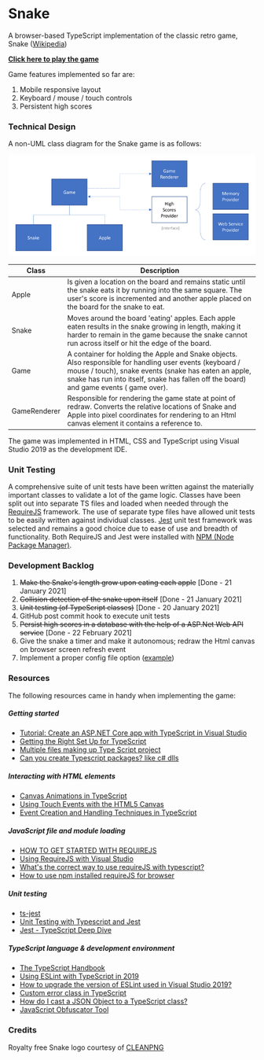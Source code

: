 # Snake
A browser-based TypeScript implementation of the classic retro game, Snake ([Wikipedia](https://en.wikipedia.org/wiki/Snake_(video_game_genre)))

**[Click here to play the game](http://frankray.net/Snake/)**

Game features implemented so far are:
1. Mobile responsive layout
2. Keyboard / mouse / touch controls
3. Persistent high scores

### Technical Design
A non-UML class diagram for the Snake game is as follows:

![Class diagram for Snake game](https://github.com/FrankRay78/Snake/blob/master/documentation/Class%20diagram%20-%20cropped%20-%20resized%20800%20width.png)

| Class      | Description |
| ----------- | ----------- |
| Apple | Is given a location on the board and remains static until the snake eats it by running into the same square. The user's score is incremented and another apple placed on the board for the snake to eat. |
| Snake | Moves around the board 'eating' apples. Each apple eaten results in the snake growing in length, making it harder to remain in the game because the snake cannot run across itself or hit the edge of the board. |
| Game | A container for holding the Apple and Snake objects. Also responsible for handling user events (keyboard / mouse / touch), snake events (snake has eaten an apple, snake has run into itself, snake has fallen off the board) and game events ( game over). |
| GameRenderer | Responsible for rendering the game state at point of redraw. Converts the relative locations of Snake and Apple into pixel coordinates for rendering to an Html canvas element it contains a reference to. |

The game was implemented in HTML, CSS and TypeScript using Visual Studio 2019 as the development IDE.  

### Unit Testing
A comprehensive suite of unit tests have been written against the materially important classes to validate a lot of the game logic. Classes have been split out into separate TS files and loaded when needed through the [RequireJS](https://requirejs.org/) framework. The use of separate type files have allowed unit tests to be easily written against individual classes. [Jest](https://jestjs.io/) unit test framework was selected and remains a good choice due to ease of use and breadth of functionality. Both RequireJS and Jest were installed with [NPM (Node Package Manager)](https://docs.npmjs.com/about-npm).

### Development Backlog
1. ~~Make the Snake's length grow upon eating each apple~~ [Done - 21 January 2021]
2. ~~Collision detection of the snake upon itself~~ [Done - 21 January 2021]
3. ~~Unit testing (of TypeScript classes)~~ [Done - 20 January 2021]
4. GitHub post commit hook to execute unit tests
5. ~~Persist high scores in a database with the help of a ASP.Net Web API service~~ [Done - 22 February 2021]
6. Give the snake a timer and make it autonomous; redraw the Html canvas on browser screen refresh event
7. Implement a proper config file option ([example](https://stackoverflow.com/questions/41467801/how-to-create-an-application-specific-config-file-for-typescript))

### Resources
The following resources came in handy when implementing the game:
##### Getting started
* [Tutorial: Create an ASP.NET Core app with TypeScript in Visual Studio](https://docs.microsoft.com/en-us/visualstudio/javascript/tutorial-aspnet-with-typescript?view=vs-2019)
* [Getting the Right Set Up for TypeScript](https://www.stevefenton.co.uk/2013/01/getting-the-right-set-up-for-typescript/)
* [Multiple files making up Type Script project](https://stackoverflow.com/questions/15335474/multiple-files-making-up-type-script-project)
* [Can you create Typescript packages? like c# dlls](https://stackoverflow.com/questions/15664032/can-you-create-typescript-packages-like-c-sharp-dlls)
##### Interacting with HTML elements
* [Canvas Animations in TypeScript](https://codeburst.io/canvas-animations-in-typescript-97ba0163cb19)
* [Using Touch Events with the HTML5 Canvas](http://bencentra.com/code/2014/12/05/html5-canvas-touch-events.html)
* [Event Creation and Handling Techniques in TypeScript](https://hackwild.com/article/event-handling-techniques/)
##### JavaScript file and module loading
* [HOW TO GET STARTED WITH REQUIREJS](https://requirejs.org/docs/start.html#examples)
* [Using RequireJS with Visual Studio](https://devblogs.microsoft.com/visualstudio/using-requirejs-with-visual-studio/)
* [What's the correct way to use requireJS with typescript?](https://stackoverflow.com/questions/20079464/whats-the-correct-way-to-use-requirejs-with-typescript)
* [How to use npm installed requireJS for browser](https://stackoverflow.com/questions/35405412/how-to-use-npm-installed-requirejs-for-browser)
##### Unit testing
* [ts-jest](https://www.npmjs.com/package/ts-jest)
* [Unit Testing with Typescript and Jest](https://dev.to/muhajirdev/unit-testing-with-typescript-and-jest-2gln)
* [Jest - TypeScript Deep Dive](https://basarat.gitbook.io/typescript/intro-1/jest)
##### TypeScript language & development environment
* [The TypeScript Handbook](https://www.typescriptlang.org/docs/handbook/intro.html)
* [Using ESLint with TypeScript in 2019](https://43081j.com/2019/02/using-eslint-with-typescript)
* [How to upgrade the version of ESLint used in Visual Studio 2019?](https://stackoverflow.com/questions/59422834/how-to-upgrade-the-version-of-eslint-used-in-visual-studio-2019)
* [Custom error class in TypeScript](https://stackoverflow.com/questions/31626231/custom-error-class-in-typescript)
* [How do I cast a JSON Object to a TypeScript class?](https://stackoverflow.com/questions/22875636/how-do-i-cast-a-json-object-to-a-typescript-class)
* [JavaScript Obfuscator Tool](https://obfuscator.io/)

### Credits
Royalty free Snake logo courtesy of [CLEANPNG](https://www.cleanpng.com/png-snakes-and-ladders-game-android-clip-art-animated-129978/)

